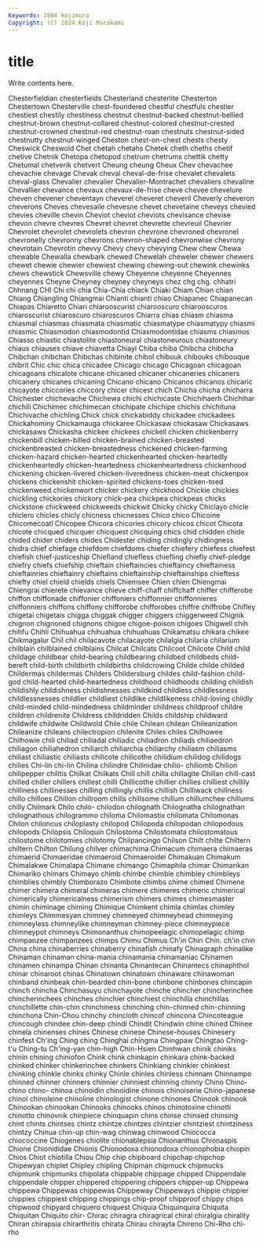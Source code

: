 ```yaml
---
Keywords: 1804 kojimura
Copyright: (C) 2024 Koji Murakami
---
```


# title

Write contents here.



Chesterfieldian chesterfields Chesterland chesterlite
Chesterton Chestertown Chesterville chest-foundered chestful chestfuls chestier chestiest chestily chestiness
chestnut chestnut-backed chestnut-bellied chestnut-brown chestnut-collared chestnut-colored chestnut-crested chestnut-crowned chestnut-red chestnut-roan
chestnuts chestnut-sided chestnutty chestnut-winged Cheston chest-on-chest chests chesty Cheswick Cheswold
Chet chetah chetahs Chetek cheth cheths chetif chetive Chetnik Chetopa
chetopod chetrum chetrums chettik chetty Chetumal chetverik chetvert Cheung cheung
Cheux Chev chevachee chevachie chevage Chevak cheval cheval-de-frise chevalet chevalets
cheval-glass Chevalier chevalier Chevalier-Montrachet chevaliers chevaline Chevallier chevance chevaux chevaux-de-frise
cheve chevee chevelure cheven chevener cheventayn cheverel cheveret cheveril Cheverly
cheveron cheverons Cheves chevesaile chevesne chevet chevetaine cheveys chevied chevies
cheville chevin Cheviot cheviot cheviots chevisance chevise chevon chevre chevres
Chevret chevret chevrette chevreuil Chevrier Chevrolet chevrolet chevrolets chevron chevrone
chevroned chevronel chevronelly chevronny chevrons chevron-shaped chevronwise chevrony chevrotain Chevrotin
chevvy Chevy chevy chevying Chew chew Chewa chewable Chewalla chewbark
chewed Chewelah cheweler chewer chewers chewet chewie chewier chewiest chewing
chewing-out chewink chewinks chews chewstick Chewsville chewy Cheyenne cheyenne Cheyennes
cheyennes Cheyne Cheyney cheyney cheyneys chez chg chg. chhatri Chhnang
CHI Chi chi chia Chia-Chia chiack Chiaki Chiam Chian chian
Chiang Chiangling Chiangmai Chianti chianti chiao Chiapanec Chiapanecan Chiapas Chiaretto
Chiari chiarooscurist chiarooscuro chiarooscuros chiaroscurist chiaroscuro chiaroscuros Chiarra chias chiasm
chiasma chiasmal chiasmas chiasmata chiasmatic chiasmatype chiasmatypy chiasmi chiasmic Chiasmodon
chiasmodontid Chiasmodontidae chiasms chiasmus Chiasso chiastic chiastolite chiastoneural chiastoneurous chiastoneury
chiaus chiauses chiave chiavetta Chiayi Chiba chiba Chibcha chibcha Chibchan
chibchan Chibchas chibinite chibol chibouk chibouks chibouque chibrit Chic chic
chica chicadee Chicago chicago Chicagoan chicagoan chicagoans chicalote chicane chicaned
chicaner chicaneries chicaners chicanery chicanes chicaning Chicano chicano Chicanos chicanos
chicaric chicayote chiccories chiccory chicer chicest chich Chicha chicha chicharra
Chichester chichevache Chichewa chichi chichicaste Chichihaerh Chichihar chichili Chichimec chichimecan
chichipate chichipe chichis chichituna Chichivache chichling Chick chick chickabiddy chickadee
chickadees Chickahominy Chickamauga chickaree Chickasaw chickasaw Chickasaws chickasaws Chickasha chickee
chickees chickell chicken chickenberry chickenbill chicken-billed chicken-brained chicken-breasted chickenbreasted chicken-breastedness
chickened chicken-farming chicken-hazard chicken-hearted chickenhearted chicken-heartedly chickenheartedly chicken-heartedness chickenheartedness chickenhood
chickening chicken-livered chicken-liveredness chicken-meat chickenpox chickens chickenshit chicken-spirited chickens-toes chicken-toed
chickenweed chickenwort chicker chickery chickhood Chickie chickies chickling chickories chickory
chick-pea chickpea chickpeas chicks chickstone chickweed chickweeds chickwit Chicky chicky
Chiclayo chicle chiclero chicles chicly chicness chicnesses Chico chico Chicoine
Chicomecoatl Chicopee Chicora chicories chicory chicos chicot Chicota chicote chicqued
chicquer chicquest chicquing chics chid chidden chide chided chider chiders
chides Chidester chiding chidingly chidingness chidra chief chiefage chiefdom chiefdoms
chiefer chiefery chiefess chiefest chiefish chief-justiceship Chiefland chiefless chiefling chiefly
chief-pledge chiefry chiefs chiefship chieftain chieftaincies chieftaincy chieftainess chieftainries chieftainry
chieftains chieftainship chieftainships chieftess chiefty chiel chield chields chiels Chiemsee
Chien chien Chiengmai Chiengrai chierete chievance chieve chiff-chaff chiffchaff chiffer
chifferobe chiffon chiffonade chiffonier chiffoniers chiffonnier chiffonnieres chiffonniers chiffons chiffony
chifforobe chifforobes chiffre chiffrobe Chifley chigetai chigetais chigga chiggak chigger
chiggers chiggerweed Chignik chignon chignoned chignons chigoe chigoe-poison chigoes Chigwell
chih chihfu Chihli Chihuahua chihuahua chihuahuas Chikamatsu chikara chikee Chikmagalur
Chil chil chilacavote chilacayote chilalgia chilaria chilarium chilblain chilblained chilblains
Chilcat Chilcats Chilcoot Chilcote Child child childage childbear child-bearing childbearing
childbed childbeds child-bereft child-birth childbirth childbirths childcrowing Childe childe childed
Childermas childermas Childers Childersburg childes child-fashion child-god child-hearted child-heartedness childhood
childhoods childing childish childishly childishness childishnesses childkind childless childlessness childlessnesses
childlier childliest childlike childlikeness child-loving childly child-minded child-mindedness childminder childness
childproof childre children childrenite Childress childridden Childs childship childward childwife
childwite Childwold Chile chile Chilean chilean Chileanization Chileanize chileans chilectropion
chilenite Chiles chiles Chilhowee Chilhowie chili chiliad chiliadal chiliadic chiliadron
chiliads chiliaedron chiliagon chiliahedron chiliarch chiliarchia chiliarchy chiliasm chiliasms chiliast
chiliastic chiliasts chilicote chilicothe chilidium chilidog chilidogs chilies Chi-lin chi-lin
Chilina chilindre Chilinidae chilio- chiliomb Chilion chilipepper chilitis Chilkat Chilkats
Chill chill chilla chillagite Chillan chill-cast chilled chiller chillers chillest
chilli Chillicothe chillier chillies chilliest chillily chilliness chillinesses chilling chillingly
chillis chillish Chilliwack chillness chillo chilloes Chillon chillroom chills chillsome
chillum chillumchee chillums chilly Chilmark Chilo chilo- chilodon chilognath Chilognatha
chilognathan chilognathous chilogrammo chiloma Chilomastix chilomata Chilomonas Chilon chiloncus chiloplasty
chilopod Chilopoda chilopodan chilopodous chilopods Chilopsis Chiloquin Chilostoma Chilostomata chilostomatous
chilostome chilotomies chilotomy Chilpancingo Chilson Chilt chilte Chiltern chiltern Chilton
Chilung chilver chimachima Chimacum chimaera chimaeras chimaerid Chimaeridae chimaeroid Chimaeroidei
Chimakuan Chimakum Chimalakwe Chimalapa Chimane chimango Chimaphila chimar Chimarikan Chimariko
chimars Chimayo chimb chimbe chimble chimbley chimbleys chimblies chimbly Chimborazo
Chimbote chimbs chime chimed Chimene chimer chimera chimeral chimeras chimere
chimeres chimeric chimerical chimerically chimericalness chimerism chimers chimes chimesmaster chimin
chiminage chiming Chimique Chimkent chimla chimlas chimley chimleys Chimmesyan chimney
chimneyed chimneyhead chimneying chimneyless chimneylike chimneyman chimney-piece chimneypiece chimneypot chimneys
Chimonanthus chimopeelagic chimopelagic chimp chimpanzee chimpanzees chimps Chimu Chimus Ch'in
Chin Chin. ch'in chin China china chinaberries chinaberry chinafish chinafy
Chinagraph chinalike Chinaman chinaman china-mania chinamania chinamaniac Chinamen chinamen chinampa
Chinan chinanta Chinantecan Chinantecs chinaphthol chinar chinaroot chinas Chinatown chinatown
chinaware chinawoman chinband chinbeak chin-bearded chin-bone chinbone chinbones chincapin chinch
chincha Chinchasuyu chinchayote chinche chincher chincherinchee chincherinchees chinches chinchier chinchiest
chinchilla chinchillas chinchillette chin-chin chinchiness chinching chin-chinned chin-chinning chinchona Chin-Chou
chinchy chincloth chincof chincona Chincoteague chincough chindee chin-deep chindi Chindit
Chindwin chine chined Chinee chinela chinenses chines Chinese chinese Chinese-houses
Chinesery chinfest Ch'ing Ching ching Chinghai chingma Chingpaw Chingtao Ching-t'u
Ching-tu Ch'ing-yan chin-high Chin-Hsien Chinhwan chinik chiniks chinin chining chiniofon
Chink chink chinkapin chinkara chink-backed chinked chinker chinkerinchee chinkers Chinkiang
chinkier chinkiest chinking chinkle chinks chinky Chinle chinles chinless chinnam
Chinnampo chinned chinner chinners chinnier chinniest chinning chinny Chino Chino-
chino chino- chinoa chinoidin chinoidine chinois chinoiserie Chino-japanese chinol chinoleine
chinoline chinologist chinone chinones Chinook chinook Chinookan chinookan Chinooks chinooks
chinos chinotoxine chinotti chinotto chinovnik chinpiece chinquapin chins chinse chinsed
chinsing chint chints chintses chintz chintze chintzes chintzier chintziest chintziness
chintzy Chinua chin-up chin-wag chinwag chinwood Chiococca chiococcine Chiogenes chiolite
chionablepsia Chionanthus Chionaspis Chione Chionididae Chionis Chionodoxa chionodoxa chionophobia chiopin
Chios Chiot chiotilla Chiou Chip chip chipboard chipchap chipchop Chipewyan
chiplet Chipley chipling Chipman chipmuck chipmucks chipmunk chipmunks chipolata chippable
chippage chipped Chippendale chippendale chipper chippered chippering chippers chipper-up Chippewa
chippewa Chippewas chippewas Chippeway Chippeways chippie chippier chippies chippiest chipping
chippings chip-proof chipproof chippy chips chipwood chipyard chiquero chiquest Chiquia
Chiquinquira Chiquita Chiquitan Chiquito chir- Chirac chiragra chiragrical chiral chiralgia
chirality Chiran chirapsia chirarthritis chirata Chirau chirayta Chireno Chi-Rho chi-rho
